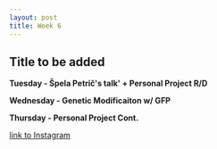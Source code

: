 ```yaml
---
layout: post
title: Week 6
---
```


## Title to be added 


**Tuesday - Špela Petrič's talk' + Personal Project R/D**



**Wednesday - Genetic Modificaiton w/ GFP**



**Thursday - Personal Project Cont.**



[link to Instagram ](https://www.instagram.com/carolina.minana/)